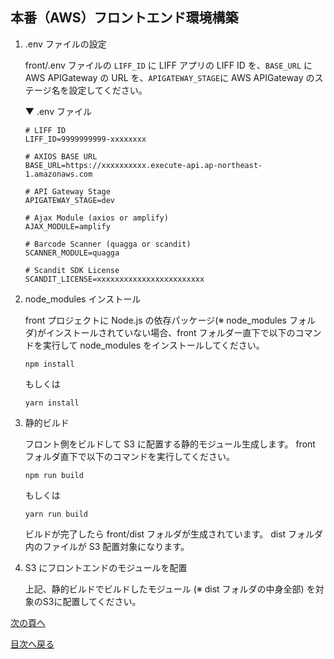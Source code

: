 ## 本番（AWS）フロントエンド環境構築
1. .env ファイルの設定

    front/.env ファイルの `LIFF_ID` に LIFF アプリの LIFF ID を、`BASE_URL` に AWS APIGateway の URL を、`APIGATEWAY_STAGE`に AWS APIGateway のステージ名を設定してください。

    ▼ .env ファイル
    ```
    # LIFF ID
    LIFF_ID=9999999999-xxxxxxxx

    # AXIOS BASE URL
    BASE_URL=https://xxxxxxxxxx.execute-api.ap-northeast-1.amazonaws.com

    # API Gateway Stage
    APIGATEWAY_STAGE=dev

    # Ajax Module (axios or amplify)
    AJAX_MODULE=amplify

    # Barcode Scanner (quagga or scandit)
    SCANNER_MODULE=quagga

    # Scandit SDK License
    SCANDIT_LICENSE=xxxxxxxxxxxxxxxxxxxxxxxx
    ```

1. node_modules インストール

    front プロジェクトに Node.js の依存パッケージ(※ node_modules フォルダ)がインストールされていない場合、front フォルダー直下で以下のコマンドを実行して node_modules をインストールしてください。
    ```
    npm install
    ```
    もしくは
    ```
    yarn install
    ```

1. 静的ビルド

    フロント側をビルドして S3 に配置する静的モジュール生成します。 front フォルダ直下で以下のコマンドを実行してください。
    ```
    npm run build
    ```
    もしくは
    ```
    yarn run build
    ```
    ビルドが完了したら front/dist フォルダが生成されています。 dist フォルダ内のファイルが S3 配置対象になります。

1. S3 にフロントエンドのモジュールを配置

    上記、静的ビルドでビルドしたモジュール (※ dist フォルダの中身全部) を対象のS3に配置してください。


[次の頁へ](test-data-charge.md)

[目次へ戻る](../../README.md)
